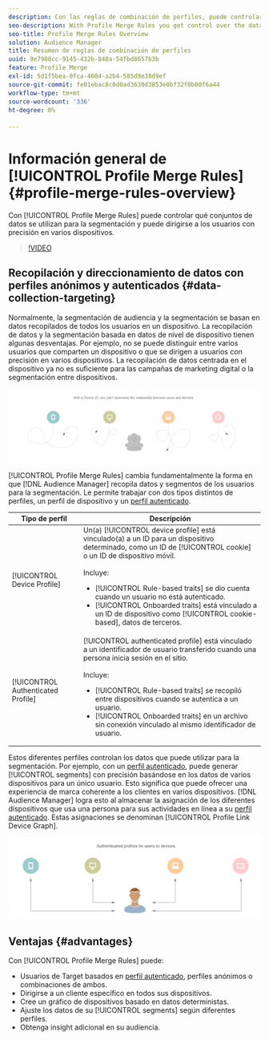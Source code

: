 ```yaml
---
description: Con las reglas de combinación de perfiles, puede controlar los conjuntos de datos utilizados para la segmentación y puede dirigirse a una persona con precisión en varios dispositivos.
seo-description: With Profile Merge Rules you get control over the data sets used for segmentation and can target a person accurately across multiple devices.
seo-title: Profile Merge Rules Overview
solution: Audience Manager
title: Resumen de reglas de combinación de perfiles
uuid: 9e7988cc-9145-432b-840a-54fbd8657b3b
feature: Profile Merge
exl-id: 5d1f5bea-0fca-4684-a2b4-585d9e38d9ef
source-git-commit: fe01ebac8c0d0ad3630d3853e0bf32f0b00f6a44
workflow-type: tm+mt
source-wordcount: '336'
ht-degree: 0%

---
```


# Información general de [!UICONTROL Profile Merge Rules] {#profile-merge-rules-overview}

Con [!UICONTROL Profile Merge Rules] puede controlar qué conjuntos de datos se utilizan para la segmentación y puede dirigirse a los usuarios con precisión en varios dispositivos.

>[!VIDEO](https://video.tv.adobe.com/v/32172?captions=spa)

## Recopilación y direccionamiento de datos con perfiles anónimos y autenticados {#data-collection-targeting}

Normalmente, la segmentación de audiencia y la segmentación se basan en datos recopilados de todos los usuarios en un dispositivo. La recopilación de datos y la segmentación basada en datos de nivel de dispositivo tienen algunas desventajas. Por ejemplo, no se puede distinguir entre varios usuarios que comparten un dispositivo o que se dirigen a usuarios con precisión en varios dispositivos. La recopilación de datos centrada en el dispositivo ya no es suficiente para las campañas de marketing digital o la segmentación entre dispositivos.

![](assets/unauthenticated2.png)

[!UICONTROL Profile Merge Rules] cambia fundamentalmente la forma en que [!DNL Audience Manager] recopila datos y segmentos de los usuarios para la segmentación. Le permite trabajar con dos tipos distintos de perfiles, un perfil de dispositivo y un [perfil autenticado](../../reference/visitor-authentication-states.md).

| Tipo de perfil | Descripción |
|---|---|
| [!UICONTROL Device Profile] | Un(a) [!UICONTROL device profile] está vinculado(a) a un ID para un dispositivo determinado, como un ID de [!UICONTROL cookie] o un ID de dispositivo móvil.<br><br> Incluye:<ul><li>[!UICONTROL Rule-based traits] se dio cuenta cuando un usuario no está autenticado.</li><li>[!UICONTROL Onboarded traits] está vinculado a un ID de dispositivo como [!UICONTROL cookie-based], datos de terceros.</li></ul> |
| [!UICONTROL Authenticated Profile] | [!UICONTROL authenticated profile] está vinculado a un identificador de usuario transferido cuando una persona inicia sesión en el sitio.<br><br>Incluye:<ul><li>[!UICONTROL Rule-based traits] se recopiló entre dispositivos cuando se autentica a un usuario.</li><li>[!UICONTROL Onboarded traits] en un archivo sin conexión vinculado al mismo identificador de usuario.</li></ul> |

Estos diferentes perfiles controlan los datos que puede utilizar para la segmentación. Por ejemplo, con un [perfil autenticado](../../reference/visitor-authentication-states.md), puede generar [!UICONTROL segments] con precisión basándose en los datos de varios dispositivos para un único usuario. Esto significa que puede ofrecer una experiencia de marca coherente a los clientes en varios dispositivos. [!DNL Audience Manager] logra esto al almacenar la asignación de los diferentes dispositivos que usa una persona para sus actividades en línea a su [perfil autenticado](../../reference/visitor-authentication-states.md). Estas asignaciones se denominan [!UICONTROL Profile Link Device Graph].

![](assets/authenticated2.png)

## Ventajas {#advantages}

Con [!UICONTROL Profile Merge Rules] puede:

* Usuarios de Target basados en [perfil autenticado](../../reference/visitor-authentication-states.md), perfiles anónimos o combinaciones de ambos.
* Dirigirse a un cliente específico en todos sus dispositivos.
* Cree un gráfico de dispositivos basado en datos deterministas.
* Ajuste los datos de su [!UICONTROL segments] según diferentes perfiles.
* Obtenga insight adicional en su audiencia.
